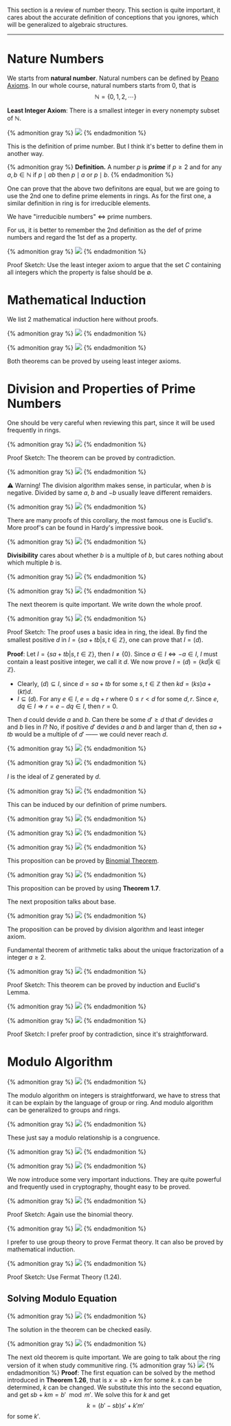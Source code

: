This section is a review of number theory. This section is quite important, it cares about the accurate definition of conceptions that you ignores, which will be generalized to algebraic structures.

-----





# Nature Numbers

We starts from **natural number**. Natural numbers can be defined by [Peano Axioms]( https://en.wikipedia.org/wiki/Peano_axioms ). In our whole course, natural numbers starts from 0, that is
$$
\mathbb N=\{0,1,2,\cdots\}
$$


**Least Integer Axiom**: There is a smallest integer in every nonempty subset of $\mathbb N$.

{% admonition gray %}
![](1573048398593.png)
{% endadmonition %}

This is the definition of prime number. But I think it's better to define them in another way.

{% admonition gray %}
**Definition.** A number $p$ is ***prime*** if $p\geq 2$ and for any $a,b\in\mathbb N$ if $p\mid ab$ then $p\mid a$ or $p\mid b$.
{% endadmonition %}


One can prove that the above two definitons are equal, but we are going to use the 2nd one to define prime elements in rings. As for the first one, a similar definition in ring is for irreducible elements.

We have "irreducible numbers" $\iff$ prime numbers.

For us, it is better to remember the 2nd definition as the def of prime numbers and regard the 1st def as a property.

{% admonition gray %}
![](1573110825990.png)
{% endadmonition %}

Proof Sketch: Use the least integer axiom to argue that the set $C$ containing all integers which the property is false should be $\emptyset$.



# Mathematical Induction

We list 2 mathematical induction here without proofs.

{% admonition gray %}
![](1573110949954.png)
{% endadmonition %}

{% admonition gray %}
![](1573110970162.png)
{% endadmonition %}

Both theorems can be proved by useing least integer axioms.



# Division and Properties of Prime Numbers

One should be very careful when reviewing this part, since it will be used frequently in rings.

{% admonition gray %}
![](1573111063264.png)
{% endadmonition %}

Proof Sketch: The theorem can be proved by contradiction.

{% admonition gray %}
![](1573111118736.png)
{% endadmonition %}

:warning: Warning! The division algorithm makes sense, in particular, when $b$ is negative. Divided by same $a$, $b$ and $-b$ usually leave different remaiders.

{% admonition gray %}
![](1573111288171.png) 
{% endadmonition %}

There are many proofs of this corollary, the most famous one is Euclid's. More proof's can be found in Hardy's impressive book.

{% admonition gray %}
![](1573111379887.png)
{% endadmonition %}

**Divisibility** cares about whether $b$ is a multiple of $b$, but cares nothing about which multiple $b$ is.

{% admonition gray %}
![](1573111665514.png)
{% endadmonition %}

{% admonition gray %}
![](1573111716880.png)
{% endadmonition %}

The next theorem is quite important. We write down the whole proof.

{% admonition gray %}
![](1573111808358.png)
{% endadmonition %}

Proof Sketch: The proof uses a basic idea in ring, the ideal. By find the smallest positive $d$ in $I=\{sa+tb|s,t\in\mathbb Z\}$, one can prove that $I=(d)$.

**Proof**: Let $I=\{sa+tb|s,t\in\mathbb Z\}$, then $I\neq \{0\}$. Since $a\in I\iff -a\in I$, $I$ must contain a least positive integer, we call it $d$. We now prove $I=(d)=\{kd|k\in\mathbb Z\}$.

- Clearly, $(d)\subseteq I$, since $d=sa+tb$ for some $s,t\in \mathbb Z$ then $kd=(ks)a+(kt)d$.
- $I\subseteq (d)$. For any $e\in I$, $e=dq+r$ where $0\leq r< d$  for some $d,r$. Since $e,dq\in I\Rightarrow r=e-dq\in I$, then $r=0$.

Then $d$ could devide $a$ and $b$. Can there be some $d'\geq d$ that $d'$ devides $a$ and $b$ lies in $I$? No, if positive $d'$ devides $a$ and $b$ and larger than $d$, then $sa+tb$ would be a multiple of $d'$ —— we could never reach $d$.

{% admonition gray %}
![](1573112839304.png)
{% endadmonition %}

{% admonition gray %}
![](1573113565337.png)
{% endadmonition %}

$I$ is the ideal of $\mathbb Z$ generated by $d$.

{% admonition gray %}
![](1573113672759.png)
{% endadmonition %}

This can be induced by our definition of prime numbers.

{% admonition gray %}
![](1573113758349.png)
{% endadmonition %}

{% admonition gray %}
![](1573113798846.png)
{% endadmonition %}

{% admonition gray %}
![](1573113832637.png)
{% endadmonition %}

This proposition can be proved by [Binomial Theorem]( https://en.wikipedia.org/wiki/Binomial_theorem ).

{% admonition gray %}
![](1573113936311.png)
{% endadmonition %}

This proposition can be proved by using **Theorem 1.7**.



The next proposition talks about base.

{% admonition gray %}
![](1573114008887.png)
{% endadmonition %}

The proposition can be proved by division algorithm and least integer axiom.





Fundamental theorem of arithmetic talks about the  unique fractorization of a integer $a\geq 2$.

{% admonition gray %}
![](1573114159930.png)
{% endadmonition %}

Proof Sketch: This theorem can be proved by induction and Euclid's Lemma.

{% admonition gray %}
![](1573114263039.png)
{% endadmonition %}

{% admonition gray %}
![](1573218044602.png)
{% endadmonition %}

Proof Sketch: I prefer proof by contradiction, since it's straightforward.



# Modulo Algorithm

{% admonition gray %}
![](1573218259126.png)
{% endadmonition %}

The modulo algorithm on integers is straightforward, we have to stress that it can be explain by the language of group or ring. And modulo algorithm can be generalized to groups and rings.

{% admonition gray %}
![](1573218455861.png)
{% endadmonition %}

These just say a modulo relationship is a congruence.

{% admonition gray %}
![](1573218650230.png) 
{% endadmonition %}

{% admonition gray %}
![](1573218785967.png)
{% endadmonition %}

We now introduce some very important inductions. They are quite powerful and frequently used in cryptography, thought easy to be proved.

{% admonition gray %}
![](1573219335276.png)
{% endadmonition %}

Proof Sketch: Again use the binomial theory.

{% admonition gray %}
![](1573219375780.png)
{% endadmonition %}

I prefer to use group theory to prove Fermat theory. It  can also be proved by mathematical induction.

{% admonition gray %}
![](1573219807052.png)
{% endadmonition %}

Proof Sketch: Use Fermat Theory (1.24).

## Solving Modulo Equation

{% admonition gray %}
![](1573220036651.png)
{% endadmonition %}

The solution in the theorem can be checked easily.

{% admonition gray %}
![](image-20191206213909947.png)
{% endadmonition %}

The next old theorem is quite important. We are going to talk about the ring version of it when study communitive ring.
{% admonition gray %}
![](nimage-20191206214005002.png)
{% endadmonition %}
**Proof**: The first equation can be solved by the method introduced in **Theorem 1.26**, that is $x=sb+km$ for some $k$. $s$ can be determined, $k$ can be changed. We substitute this into the second equation, and get $sb+km=b'\mod m'$. We solve this for $k$ and get 
$$
k=(b'-sb)s'+k'm'
$$
for some $k'$. 